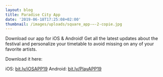 ```yaml
---
layout: blog
title: Paradise City App
date: '2019-06-18T17:25:08+02:00'
thumbnail: /images/uploads/square_app-–-2-copie.jpg
---
```

Download our app for iOS & Android!
Get all the latest updates about the festival and personalize your timetable to avoid missing on any of your favorite artists.

Download it here:


iOS: [bit.ly/iOSAPP19](https://bit.ly/iOSAPP19)
Android: [bit.ly/PlayAPP19](https://bit.ly/PlayAPP19)
